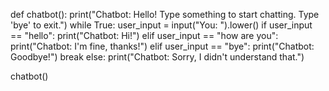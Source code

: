def chatbot():
    print("Chatbot: Hello! Type something to start chatting. Type 'bye' to exit.")
    while True:
        user_input = input("You: ").lower()
        if user_input == "hello":
            print("Chatbot: Hi!")
        elif user_input == "how are you":
            print("Chatbot: I'm fine, thanks!")
        elif user_input == "bye":
            print("Chatbot: Goodbye!")
            break
        else:
            print("Chatbot: Sorry, I didn't understand that.")

chatbot()
